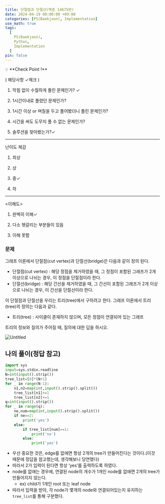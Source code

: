 ```yaml
---
title: 단절점과 단절선(백준 14675번)
date: 2024-04-19 00:00:00 +09:00
categories: [PS(Baekjoon), Implementation]
use_math: true
tags:
  [
    PS(Baekjoon),
    Python,
    Implementation
  ]
pin: false
---
```

<aside>
💡 **Check Point !**

( 해당사항 ✓체크 )

1. 막힘 없이 수월하게 풀린 문제인가? ✓

2. 1시간이내로 풀렸던 문제인가?

3. 1시간 이상 or 며칠을 두고 풀어봤더니 풀린 문제인가?

4. 시간을 써도 도무지 풀 수 없는 문제인가?

5. 솔루션을 찾아봤는가?✓

---

난이도 체감

1. 최상

2. 상

3. 중✓

4. 하

---

<이해도>

1. 완벽히 이해✓

2. 다소 헷갈리는 부분들이 있음

3. 이해 못함

</aside>

### 문제

그래프 이론에서 단절점(cut vertex)과 단절선(bridge)은 다음과 같이 정의 된다.

- 단절점(cut vertex) : 해당 정점을 제거하였을 때, 그 정점이 포함된 그래프가 2개 이상으로 나뉘는 경우, 이 정점을 단절점이라 한다.
- 단절선(bridge) : 해당 간선을 제거하였을 때, 그 간선이 포함된 그래프가 2개 이상으로 나뉘는 경우, 이 간선을 단절선이라 한다.

이 단절점과 단절선을 우리는 트리(tree)에서 구하려고 한다. 그래프 이론에서 트리(tree)의 정의는 다음과 같다.

- 트리(tree) : 사이클이 존재하지 않으며, 모든 정점이 연결되어 있는 그래프

트리의 정보와 질의가 주어질 때, 질의에 대한 답을 하시오.

![Untitled](https://github.com/gihuni99/gihuni99.github.io/assets/90080065/0e470ead-c067-4a06-acc0-9f7ffed1422d)

## 나의 풀이(정답 참고)

```python
import sys
input=sys.stdin.readline
N=int(input().strip())
tree_list=[0]*(N+1)
for _ in range(N-1):
    n1,n2=map(int,input().strip().split())
    tree_list[n1]+=1
    tree_list[n2]+=1
q=int(input().strip())
for _ in range(q):
    ne,num=map(int,input().strip().split())
    if ne==2:
        print('yes')
    else:
        if tree_list[num]==1:
            print('no')
        else:
            print('yes')
```

- 우선 중요한 것은, edge를 없애면 항상 2개의 tree가 만들어진다는 것이다.(이것 때문에 정답을 참고했는데, 생각해보니 당연했다)
- 따라서 2가 입력이 된다면 항상 ‘yes’를 출력하도록 하였다.
- node를 없애는 경우에, 연결된 node의 개수가 1개인 node를 없애면 2개의 tree가 만들어지지 않는다.
    - ex) child가 1개인 root 또는 leaf node
- 따라서 입력을 받아, 각 node가 몇개의 node와 연결되어있는지 유지하는 `tree_list`를 통해 구분했다.